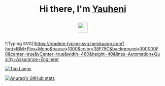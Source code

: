 

<h1 align="center">Hi there, I'm <a href="https://www.linkedin.com/in/yauheni-minchanka-178067149" target="_blank">Yauheni</a> 
  
<img src="https://github.com/blackcater/blackcater/raw/main/images/Hi.gif" height="32"/></h1>

![Typing SVG](https://readme-typing-svg.herokuapp.com?font=IBM+Plex+Mono&pause=1000&color=38F75C&background=000000F8&center=true&vCenter=true&width=460&height=40&lines=Automation+Quality+Assurance+Engineer

[![Top Langs](https://github-readme-stats.vercel.app/api/top-langs/?username=anuraghazra)](https://github.com/anuraghazra/github-readme-stats)

[![Anurag's GitHub stats](https://github-readme-stats.vercel.app/api?username=anuraghazra)](https://github.com/anuraghazra/github-readme-stats)
